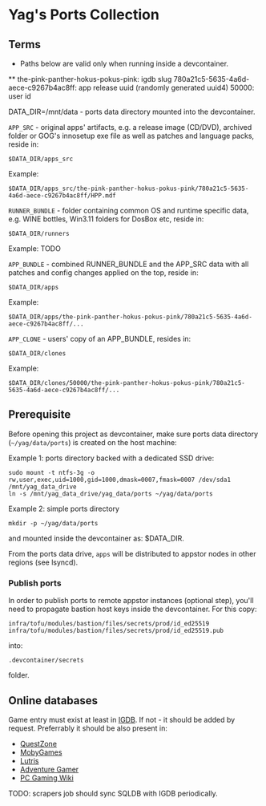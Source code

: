 # Yag's Ports Collection

## Terms

* Paths below are valid only when running inside a devcontainer.

** the-pink-panther-hokus-pokus-pink: igdb slug
   780a21c5-5635-4a6d-aece-c9267b4ac8ff: app release uuid (randomly generated uuid4)
   50000: user id

DATA_DIR=/mnt/data - ports data directory mounted into the devcontainer.

`APP_SRC` - original apps' artifacts, e.g. a release image (CD/DVD), archived folder or GOG's innosetup exe file as well
as patches and language packs, reside in:

    $DATA_DIR/apps_src

Example:

    $DATA_DIR/apps_src/the-pink-panther-hokus-pokus-pink/780a21c5-5635-4a6d-aece-c9267b4ac8ff/HPP.mdf

`RUNNER_BUNDLE` - folder containing common OS and runtime specific data, e.g. WINE bottles, Win3.11 folders for DosBox
etc, reside in:

    $DATA_DIR/runners

Example: TODO

`APP_BUNDLE` - combined RUNNER_BUNDLE and the APP_SRC data with all patches and config changes applied on the top,
reside in:

    $DATA_DIR/apps

Example:

    $DATA_DIR/apps/the-pink-panther-hokus-pokus-pink/780a21c5-5635-4a6d-aece-c9267b4ac8ff/...

`APP_CLONE` - users' copy of an APP_BUNDLE, resides in:

    $DATA_DIR/clones

Example:

    $DATA_DIR/clones/50000/the-pink-panther-hokus-pokus-pink/780a21c5-5635-4a6d-aece-c9267b4ac8ff/...

## Prerequisite

Before opening this project as devcontainer, make sure ports data directory (`~/yag/data/ports`) is created on the
host machine:

Example 1: ports directory backed with a dedicated SSD drive:

    sudo mount -t ntfs-3g -o rw,user,exec,uid=1000,gid=1000,dmask=0007,fmask=0007 /dev/sda1 /mnt/yag_data_drive
    ln -s /mnt/yag_data_drive/yag_data/ports ~/yag/data/ports

Example 2: simple ports directory

    mkdir -p ~/yag/data/ports

and mounted inside the devcontainer as: $DATA_DIR.

From the ports data drive, `apps` will be distributed to appstor nodes in other regions (see lsyncd).

### Publish ports

In order to publish ports to remote appstor instances (optional step), you'll need to propagate bastion host keys inside
the  devcontainer. For this copy:

    infra/tofu/modules/bastion/files/secrets/prod/id_ed25519
    infra/tofu/modules/bastion/files/secrets/prod/id_ed25519.pub

into:

    .devcontainer/secrets

folder.

## Online databases

Game entry must exist at least in [IGDB](https://www.igdb.com/). If not - it should be added by request.
Preferrably it should be also present in:
- [QuestZone](https://questzone.ru/enzi)
- [MobyGames](https://www.mobygames.com)
- [Lutris](https://lutris.net/games)
- [Adventure Gamer](https://adventuregamers.com)
- [PC Gaming Wiki](https://www.pcgamingwiki.com/wiki/Home)

TODO: scrapers job should sync SQLDB with IGDB periodically.
